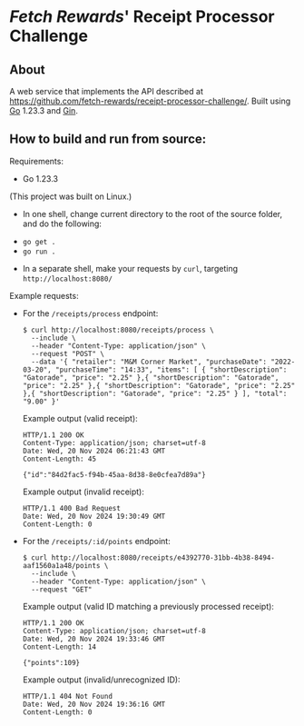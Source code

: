 # _Fetch Rewards_' Receipt Processor Challenge
## About

A web service that implements the API described at https://github.com/fetch-rewards/receipt-processor-challenge/.
Built using [Go](https://go.dev/) 1.23.3 and [Gin](https://github.com/gin-gonic/gin). 

## How to build and run from source:

Requirements: 
- Go 1.23.3

(This project was built on Linux.)
- In one shell, change current directory to the root of the source folder, and do the following:
+ `go get .`
+ `go run .`
- In a separate shell, make your requests by `curl`, targeting `http://localhost:8080/`

Example requests:
- For the `/receipts/process` endpoint: 

  ```
  $ curl http://localhost:8080/receipts/process \
    --include \
    --header "Content-Type: application/json" \
    --request "POST" \
    --data '{ "retailer": "M&M Corner Market", "purchaseDate": "2022-03-20", "purchaseTime": "14:33", "items": [ { "shortDescription": "Gatorade", "price": "2.25" },{ "shortDescription": "Gatorade", "price": "2.25" },{ "shortDescription": "Gatorade", "price": "2.25" },{ "shortDescription": "Gatorade", "price": "2.25" } ], "total": "9.00" }'
  ```

  Example output (valid receipt):
  ```
  HTTP/1.1 200 OK
  Content-Type: application/json; charset=utf-8
  Date: Wed, 20 Nov 2024 06:21:43 GMT
  Content-Length: 45

  {"id":"84d2fac5-f94b-45aa-8d38-8e0cfea7d89a"}
  ```

  Example output (invalid receipt):
  ```
  HTTP/1.1 400 Bad Request
  Date: Wed, 20 Nov 2024 19:30:49 GMT
  Content-Length: 0
  ```
  
- For the `/receipts/:id/points` endpoint: 
  ```
  $ curl http://localhost:8080/receipts/e4392770-31bb-4b38-8494-aaf1560a1a48/points \
    --include \
    --header "Content-Type: application/json" \
    --request "GET"
  ```
  
  Example output (valid ID matching a previously processed receipt):
  ```
  HTTP/1.1 200 OK
  Content-Type: application/json; charset=utf-8
  Date: Wed, 20 Nov 2024 19:33:46 GMT
  Content-Length: 14

  {"points":109}
  ```

  Example output (invalid/unrecognized ID):
  ```
  HTTP/1.1 404 Not Found
  Date: Wed, 20 Nov 2024 19:36:16 GMT
  Content-Length: 0
  ```






